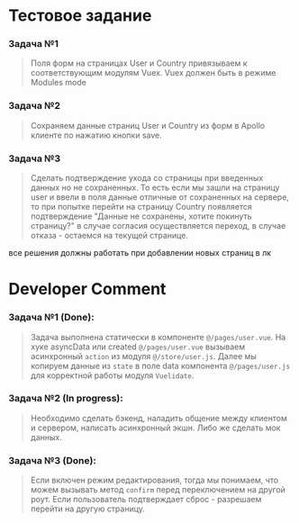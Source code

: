 # Тестовое задание

### Задача №1
> Поля форм на страницах User и Country привязываем к соответствующим модулям Vuex. Vuex должен быть в режиме Modules mode
### Задача №2
> Cохраняем данные страниц User и Country из форм в Apollo клиенте по нажатию кнопки save.
### Задача №3
> Сделать подтверждение ухода со страницы при введенных данных но не сохраненных.
>То есть если мы зашли на страницу user и ввели в поля данные отличные от сохраненных на сервере, то при попытке перейти на страницу Country появляется подтверждение "Данные не сохранены, хотите покинуть страницу?"
>в случае согласия осуществляется переход, в случае отказа - остаемся на текущей странице. 

все решения должны работать при добавлении новых страниц в лк

# Developer Comment
### Задача №1 (Done):
> Задача выполнена статически в компоненте `@/pages/user.vue`.
> На хуке asyncData или created `@/pages/user.vue` вызываем асинхронный `action` из модуля `@/store/user.js`. Далее мы копируем данные из `state` в поле data компонента `@/pages/user.js` для корректной работы модуля `Vuelidate`.
### Задача №2 (In progress):
> Необходимо сделать бэкенд, наладить общение между клиентом и сервером, написать асинхронный экшн.
> Либо же сделать мок данных.
### Задача №3 (Done):
> Если включен режим редактирования, тогда мы понимаем, что можем вызывать метод `confirm` перед переключением на другой роут. 
> Если пользователь подтверждает сброс - разрешаем перейти на другую страницу.
